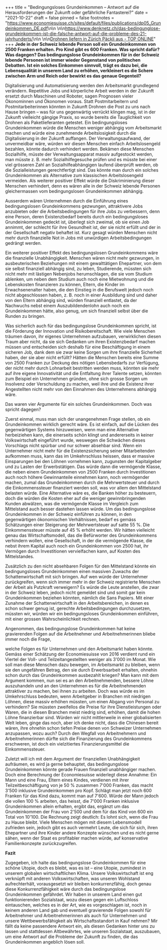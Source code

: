 +++
title = "Bedingungsloses Grundeinkommen – Antwort auf die Herausforderungen der Zukunft oder gefährliche Fantasterei?"
date = "2021-10-22"
draft = false
pinned = false
footnotes = "<https://www.economiesuisse.ch/sites/default/files/publications/dp05_Grundeinkommen_DE.pdf>\n\n \n\n<https://www.denknetz.ch/das-bedingunglose-grundeinkommen-ist-die-falsche-antwort-auf-die-probleme-des-21-jahrhunderts/>\n\n \n\n[Drohnen liefern in Zürich Päckli aus - TOP ONLINE](https://www.toponline.ch/news/zuerich/detail/news/drohnen-liefern-in-zuerich-paeckli-aus-0073461/)"
+++
**Jede in der Schweiz lebende Person soll ein Grundeinkommen von 2500 Franken erhalten. Pro Kind gibt es 600 Franken. Was spricht dafür? Was dagegen? Das bedingungslose Grundeinkommen für in der Schweiz lebende Personen ist immer wieder Gegenstand von politischen Debatten. Ist ein solches Einkommen sinnvoll, trägt es dazu bei, die Lebensqualität in unserem Land zu erhöhen, verkleinert es die Schere zwischen Arm und Reich oder bewirkt es das genaue Gegenteil?**

Digitalisierung und Automatisierung werden den Arbeitsmarkt grundlegend verändern. Repetitive Jobs und körperliche Arbeit werden in der Zukunft ersetzt durch Maschinen und Roboter, sagen Prognosen vieler Ökonominnen und Ökonomen voraus. Statt Postmitarbeitern und Postmitarbeiterinnen könnten in Zukunft Drohnen die Post zu uns nach Hause bringen – was für uns gegenwärtig verrückt klingen mag, ist in der Zukunft vielleicht gängige Praxis, so wurde bereits die Tauglichkeit von Drohnen als Paketlieferanten getestet. Ein bedingungsloses Grundeinkommen würde die Menschen weniger abhängig vom Arbeitsmarkt machen und würde eine zunehmende Arbeitslosigkeit durch die Digitalisierung in der Zukunft auffangen. Der Verwaltungsaufwand, der unvermeidbar wäre, würden wir diesen Menschen einfach Arbeitslosengeld bezahlen, könnte dadurch verhindert werden. Bekämen diese Menschen Sozialhilfe, müsste der Verwaltungsapparat massiv aufgestockt werden, man müsste z. B. mehr Sozialhilfegesuche prüfen und es müsste bei einer viel grösseren Zahl an Sozialhilfeabhängigen laufend überprüft werden, ob die Sozialleistungen gerechtfertigt sind. Das könnte man durch ein solches Grundeinkommen als Alternative zum klassischen Arbeitslosengeld vermeiden. Als weiterer positiver Effekt würde die Diskriminierung dieser Menschen verhindert, denn es wären alle in der Schweiz lebende Personen gleichermassen vom bedingungslosen Grundeinkommen abhängig.

Ausserdem wären Unternehmen durch die Einführung eines bedingungslosen Grundeinkommens gezwungen, attraktivere Jobs anzubieten oder die Arbeitsbedingungen für ihre Jobs zu verbessern, denn eine Person, deren Existenzbedarf bereits durch ein bedingungsloses Grundeinkommen gedeckt ist, überlegt sich zweimal, ob sie einen Job annimmt, der schlecht für ihre Gesundheit ist, der sie nicht erfüllt und der in der Gesellschaft negativ behaftet ist. Kurz gesagt würden Menschen nicht mehr durch finanzielle Not in Jobs mit unwürdigen Arbeitsbedingungen gedrängt werden.

Ein weiterer positiver Effekt des bedingungslosen Grundeinkommens wäre die finanzielle Unabhängigkeit. Menschen wären nicht mehr gezwungen, in ausbeuterischen Beziehungen mit einem gewalttätigen Ehepartner, von dem sie selbst finanziell abhängig sind, zu leben, Studierende, müssten sich nicht mehr mit lästigen Nebenjobs herumschlagen, die sie vom Studium ablenken, um neben dem Studium auch noch eine Mietwohnung und die Lebenskosten finanzieren zu können, Eltern, die Kinder im Erwachsenenalter haben, die den Einstieg in die Berufswelt jedoch noch nicht abgeschlossen haben, z. B. noch in einer Ausbildung sind und daher von den Eltern abhängig sind, würden finanziell entlastet, da der Nachwuchs nebst einem Auszubildendenlohn auch noch ein Grundeinkommen hätte, also genug, um sich finanziell selbst über die Runden zu bringen.

Was sicherlich auch für das bedingungslose Grundeinkommen spricht, ist die Förderung der Innovation und Risikobereitschaft. Wie viele Menschen träumen davon, ihr eigenes Unternehmen aufzubauen, verwirklichen diesen Traum aber nicht, da sie sich Gedanken um ihren Existenzbedarf machen müssen und entscheiden sich deshalb für eine Beschäftigung in einem sicheren Job, dank dem sie zwar keine Sorgen um ihre finanzielle Sicherheit haben, der sie aber nicht erfüllt? Hätten die Menschen bereits eine Summe von 2500 Franken zur Deckung des nötigen Lebensbedarfs zur Verfügung, der nicht mehr durch Lohnarbeit bestritten werden muss, könnten sie mehr auf ihre eigene Innovativität und die Entfaltung ihrer Talente setzen, könnten zum Beispiel ein Unternehmen gründen, ohne sich grosse Sorgen um Insolvenz oder Verschuldung zu machen, weil ihre und die Existenz ihrer Angestellten nicht mehr von den Einnahmen des Unternehmens abhängig wäre.

Das waren vier Argumente für ein solches Grundeinkommen. Doch was spricht dagegen?

Zuerst einmal, muss man sich der unangenehmen Frage stellen, ob ein Grundeinkommen wirklich gerecht wäre. Es ist einfach, auf die Lücken des gegenwärtigen Systems hinzuweisen, wenn man eine Alternative herbeiziehen kann, die einerseits schön klingt und andererseits in keiner Volkswirtschaft eingeführt wurde, weswegen die Schwächen dieses Vorschlags nicht spürbar und nur schwer absehbar sind. Wenn ein Unternehmer nicht mehr für die Existenzsicherung seiner Mitarbeitenden aufkommen muss, kann das im Umkehrschluss heissen, dass er massive Einsparungen bei den Löhnen vornehmen kann, zugunsten der Kapitalgeber und zu Lasten der Erwerbstätigen. Das würde dann die vermögende Klasse, die neben einem Grundeinkommen von 2500 Franken durch Investitionen auch noch höhere Gewinnanteile einnehmen kann, noch vermögender machen, zumal das Grundeinkommen durch die Mehrwertsteuer und durch die Einkommenssteuer finanziert werden soll, was vor allem den Mittelstand belasten würde. Eine Alternative wäre es, die Banken höher zu besteuern, doch die würden die Kosten eher auf die weniger gewinnbringenden Kunden abwälzen, was die vermögende Klasse im Vergleich zum Mittelstand auch besser dastehen lassen würde. Um das bedingungslose Grundeinkommen in der Schweiz einführen zu können, in den gegenwärtigen ökonomischen Verhältnissen, bedarf es gemäss Schätzungen einer Steigerung der Mehrwertsteuer auf satte 55 %. Die Einkommenssteuer müsste auf 45 % erhöht werden. Wir hätten vielleicht genau das Wirtschaftsmodell, das die Befürworter des Grundeinkommens verhindern wollen, eine Gesellschaft, in der die vermögende Klasse, die nebst ihrem Kapital auch noch ein Grundeinkommen von 2500 hat, ihr Vermögen durch Investitionen vervielfachen kann, auf Kosten des Mittelstandes.

Zusätzlich zu den nicht absehbaren Folgen für den Mittelstand könnte ein bedingungsloses Grundeinkommen einen massiven Zuwachs der Schattenwirtschaft mit sich bringen. Auf wen würde der Unternehmer zurückgreifen, wenn sich immer mehr in der Schweiz registrierte Menschen der Arbeit als Putzkraft verweigern? Es würde die Leute anstellen, die zwar in der Schweiz leben, jedoch nicht gemeldet sind und somit gar kein Grundeinkommen beziehen könnten, nämlich die Sans Papiers. Mit einer Zunahme der Schattenwirtschaft in den Arbeitsbereichen, in denen es schon schwer genug ist, gerechte Arbeitsbedingungen durchzusetzen, müssten wir, würden wir ein bedingungsloses Grundeinkommen einführen, mit einer grossen Wahrscheinlichkeit rechnen.

Angenommen, das bedingungslose Grundeinkommen hat keine gravierenden Folgen auf die Arbeitnehmer und Arbeitnehmerinnen bliebe immer noch die Frage,

welche Folgen es für Unternehmen und den Arbeitsmarkt haben könnte. Gemäss einer Schätzung der Economiesuisse von 2016 verdient rund ein Viertel der Voll- und Teilzeitangestellten weniger als 3'000 im Monat. Wie soll man diese Menschen dazu bewegen, im Arbeitsmarkt zu bleiben, wenn sie den ungefähren Betrag, den sie durch Erwerbsarbeit erhalten, ohnehin schon durch das Grundeinkommen ausbezahlt kriegen? Man kann mit dem Argument kommen, nun sei es an den Arbeitnehmenden, bessere Löhne auszuhandeln und an den Unternehmen es für die Arbeitnehmenden attraktiver zu machen, bei ihnen zu arbeiten. Doch was würde es im Umkehrschluss bedeuten, wenn Arbeitgeber in Branchen mit niedrigen Löhnen, diese massiv erhöhen müssten, um einen Abgang von Personal zu verhindern? Sie müssten zweifellos die Preise für ihre Dienstleistungen oder Waren, die in diesen Branchen meist niedrig sind, erhöhen, damit die hohen Löhne finanzierbar sind. Würden wir nicht mittlerweile in einer globalisierten Welt leben, ginge das noch, aber ich denke nicht, dass die Chinesen bereit wären, ihre ohnehin schon tiefen Preise denen von Schweizer Unternehmen anzupassen, wozu auch? Durch den Wegfall von Arbeitnehmern und Arbeitnehmerinnen dürfte sich die Finanzierung des Grundeinkommens erschweren, ist doch ein vielzitiertes Finanzierungsmittel die Einkommenssteuer.

Zuletzt will ich mit dem Argument der finanziellen Unabhängigkeit aufräumen, es wird ja gerne behauptet, das bedingungslose Grundeinkommen könnte gerade Frauen finanziell unabhängiger machen. Doch eine Berechnung der Economiesuisse widerlegt diese Annahme: Ein Mann und eine Frau, Eltern eines Kindes, verdienen mit ihrer Teilzeitbeschäftigung von je 50 % zusammen 7'000 Franken, das macht 3'500 inklusive Grundeinkommen pro Kopf. Schlägt man jetzt noch 600 Franken für das Kind dazu, kommt man auf 7'600. Würde der Mann jedoch die vollen 100 % arbeiten, das heisst, die 7'000 Franken inklusive Grundeinkommen allein erhalten, ergibt das, ergänzt um das Grundeinkommen der Frau von 2'500 und dem für das Kind von 600 ein Total von 10'100. Die Rechnung zeigt deutlich: Es lohnt sich, wenn die Frau zu Hause bleibt. Viele Menschen mögen mit diesem Lebensmodell zufrieden sein, jedoch gibt es auch vermehrt Leute, die sich für sich, ihren Ehepartner und ihre Kinder andere Konzepte wünschen und es nicht gerne sähen, wenn der Staat es profitabler machen würde, auf konservative Familienkonzepte zurückzugreifen.

**Fazit**

Zugegeben, ich halte das bedingungslose Grundeinkommen für eine schöne Utopie, doch es bleibt, was es ist – eine Utopie, zumindest in unserem globalen wirtschaftlichen Klima. Unsere Volkswirtschaft ist eng verknüpft mit anderen Volkswirtschaften, was unseren Wohlstand aufrechterhält, vorausgesetzt wir bleiben konkurrenzfähig, doch genau diese Konkurrenzfähigkeit wäre durch das bedingungslose Grundeinkommen gefährdet. Wir haben in unserem Land einen gut funktionierenden Sozialstaat, wozu diesen gegen ein Luftschloss eintauschen, welches es in der Art, wie es vorgeschlagen ist, noch in keinem anderen Land gab und eventuell gravierende Folgen sowohl für Arbeitnehmer und Arbeitnehmerinnen als auch für Unternehmen und unsere Wettbewerbsfähigkeit als Wirtschaftsstandort in Kauf nehmen? Mir fällt da keine passendere Antwort ein, als diesen Gedanken hinter uns zu lassen und stattdessen Altbewährtes, wie unseren Sozialstaat, auszubauen, um eine Antwort auf die Probleme der Zukunft zu finden, die das Grundeinkommen angeblich lösen soll.